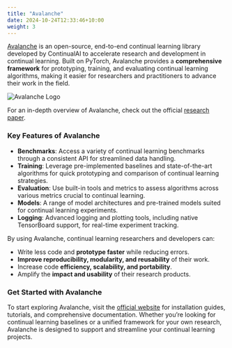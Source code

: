```yaml
---
title: "Avalanche"
date: 2024-10-24T12:33:46+10:00
weight: 3
---
```


[Avalanche](https://avalanche.continualai.org) is an open-source, end-to-end continual learning library developed by ContinualAI to accelerate research and development in continual learning. Built on PyTorch, Avalanche provides a **comprehensive framework** for prototyping, training, and evaluating continual learning algorithms, making it easier for researchers and practitioners to advance their work in the field.

![Avalanche Logo]({{site.baseurl}}/images/avalanche/image.avif)

For an in-depth overview of Avalanche, check out the official [research paper](https://arxiv.org/pdf/2104.00405).

### Key Features of Avalanche
- **Benchmarks**: Access a variety of continual learning benchmarks through a consistent API for streamlined data handling.
- **Training**: Leverage pre-implemented baselines and state-of-the-art algorithms for quick prototyping and comparison of continual learning strategies.
- **Evaluation**: Use built-in tools and metrics to assess algorithms across various metrics crucial to continual learning.
- **Models**: A range of model architectures and pre-trained models suited for continual learning experiments.
- **Logging**: Advanced logging and plotting tools, including native TensorBoard support, for real-time experiment tracking.

By using Avalanche, continual learning researchers and developers can:
- Write less code and **prototype faster** while reducing errors.
- **Improve reproducibility, modularity, and reusability** of their work.
- Increase code **efficiency, scalability, and portability**.
- Amplify the **impact and usability** of their research products.

### Get Started with Avalanche
To start exploring Avalanche, visit the [official website](https://avalanche.continualai.org) for installation guides, tutorials, and comprehensive documentation. Whether you’re looking for continual learning baselines or a unified framework for your own research, Avalanche is designed to support and streamline your continual learning projects.
